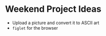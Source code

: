 Weekend Project Ideas
===

* Upload a picture and convert it to ASCII art
* `figlet` for the browser


